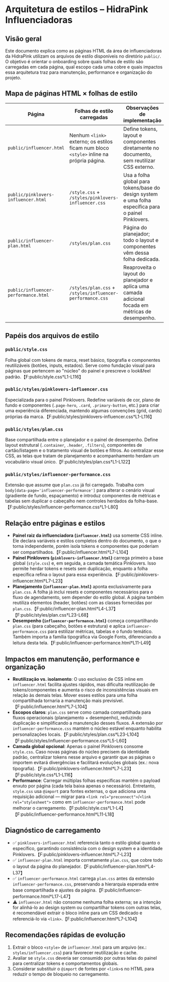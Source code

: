 # Arquitetura de estilos – HidraPink Influenciadoras

## Visão geral
Este documento explica como as páginas HTML da área de influenciadoras da HidraPink utilizam os arquivos de estilo disponíveis no diretório `public/`. O objetivo é orientar o onboarding sobre quais folhas de estilo são carregadas em cada página, qual escopo cada uma cobre e quais impactos essa arquitetura traz para manutenção, performance e organização do projeto.

## Mapa de páginas HTML × folhas de estilo
| Página | Folhas de estilo carregadas | Observações de implementação |
| --- | --- | --- |
| `public/influencer.html` | Nenhum `<link>` externo; os estilos ficam num bloco `<style>` inline na própria página. | Define tokens, layout e componentes diretamente no documento, sem reutilizar CSS externo. |
| `public/pinklovers-influencer.html` | `/style.css` + `/styles/pinklovers-influencer.css` | Usa a folha global para tokens/base do design system e uma folha específica para o painel Pinklovers. |
| `public/influencer-plan.html` | `/styles/plan.css` | Página do planejador; todo o layout e componentes vêm dessa folha dedicada. |
| `public/influencer-performance.html` | `/styles/plan.css` + `/styles/influencer-performance.css` | Reaproveita o layout do planejador e aplica uma camada adicional focada em métricas de desempenho. |

## Papéis dos arquivos de estilo
### `public/style.css`
Folha global com tokens de marca, reset básico, tipografia e componentes reutilizáveis (botões, inputs, estados). Serve como fundação visual para páginas que pertencem ao "núcleo" do painel e prescreve o look&feel padrão.【F:public/style.css†L1-L116】

### `public/styles/pinklovers-influencer.css`
Especializada para o painel Pinklovers. Redefine variáveis de cor, plano de fundo e componentes (`.page-hero`, `.card`, `.primary-button`, etc.) para criar uma experiência diferenciada, mantendo algumas convenções (grid, cards) próprias da marca.【F:public/styles/pinklovers-influencer.css†L1-L116】

### `public/styles/plan.css`
Base compartilhada entre o planejador e o painel de desempenho. Define layout estrutural (`.container`, `.header`, `.filters`), componentes de cartão/listagem e o tratamento visual de botões e filtros. Ao centralizar esse CSS, as telas que tratam de planejamento e acompanhamento herdam um vocabulário visual único.【F:public/styles/plan.css†L1-L122】

### `public/styles/influencer-performance.css`
Extensão que assume que `plan.css` já foi carregado. Trabalha com `body[data-page='influencer-performance']` para alterar o cenário visual (gradiente de fundo, espaçamento) e introduz componentes de métricas e tabelas sem duplicar o cabeçalho nem controles herdados da folha-base.【F:public/styles/influencer-performance.css†L1-L80】

## Relação entre páginas e estilos
- **Painel raiz da influenciadora (`influencer.html`)** usa somente CSS inline. Ele declara variáveis e estilos completos dentro do documento, o que o torna independente, porém isola tokens e componentes que poderiam ser compartilhados.【F:public/influencer.html†L7-L104】
- **Painel Pinklovers (`pinklovers-influencer.html`)** carrega primeiro a base global (`style.css`) e, em seguida, a camada temática Pinklovers. Isso permite herdar tokens e resets sem duplicação, enquanto a folha específica refina o layout para essa experiência.【F:public/pinklovers-influencer.html†L7-L23】
- **Planejamento (`influencer-plan.html`)** aponta exclusivamente para `plan.css`. A folha já inclui resets e componentes necessários para o fluxo de agendamento, sem depender do estilo global. A página também reutiliza elementos (header, botões) com as classes fornecidas por `plan.css`.【F:public/influencer-plan.html†L4-L37】【F:public/styles/plan.css†L23-L68】
- **Desempenho (`influencer-performance.html`)** começa compartilhando `plan.css` (para cabeçalho, botões e estrutura) e aplica `influencer-performance.css` para estilizar métricas, tabelas e o fundo temático. Também importa a família tipográfica via Google Fonts, diferenciando a leitura desta tela.【F:public/influencer-performance.html†L11-L49】

## Impactos em manutenção, performance e organização
- **Reutilização vs. isolamento**: O uso exclusivo de CSS inline em `influencer.html` facilita ajustes rápidos, mas dificulta reutilização de tokens/componentes e aumenta o risco de inconsistências visuais em relação às demais telas. Mover esses estilos para uma folha compartilhada tornaria a manutenção mais previsível.【F:public/influencer.html†L7-L104】
- **Escopos claros**: `plan.css` serve como camada compartilhada para fluxos operacionais (planejamento + desempenho), reduzindo duplicação e simplificando a manutenção desses fluxos. A extensão por `influencer-performance.css` mantém o núcleo estável enquanto habilita personalizações locais.【F:public/styles/plan.css†L23-L104】【F:public/styles/influencer-performance.css†L5-L60】
- **Camada global opcional**: Apenas o painel Pinklovers consome `style.css`. Caso novas páginas do núcleo precisem da identidade padrão, centralizar tokens nesse arquivo e garantir que as páginas o importem evitará divergências e facilitará evoluções globais (ex.: nova tipografia).【F:public/pinklovers-influencer.html†L7-L23】【F:public/style.css†L1-L116】
- **Performance**: Carregar múltiplas folhas específicas mantém o payload enxuto por página (cada tela baixa apenas o necessário). Entretanto, `style.css` usa `@import` para fontes externas, o que adiciona uma requisição adicional — migrar para `<link rel="preconnect">`/`<link rel="stylesheet">` como em `influencer-performance.html` pode melhorar o carregamento.【F:public/style.css†L1-L4】【F:public/influencer-performance.html†L11-L18】

## Diagnóstico de carregamento
- ✅ `pinklovers-influencer.html` referencia tanto o estilo global quanto o específico, garantindo consistência com o design system e a identidade Pinklovers.【F:public/pinklovers-influencer.html†L7-L23】
- ✅ `influencer-plan.html` importa corretamente `plan.css`, que cobre todo o layout da página do planejador.【F:public/influencer-plan.html†L4-L37】
- ✅ `influencer-performance.html` carrega `plan.css` antes da extensão `influencer-performance.css`, preservando a hierarquia esperada entre base compartilhada e ajustes da página.【F:public/influencer-performance.html†L17-L47】
- ⚠️ `influencer.html` não consome nenhuma folha externa; se a intenção for alinhá-lo ao design system ou compartilhar tokens com outras telas, é recomendável extrair o bloco inline para um CSS dedicado e referenciá-lo via `<link>`.【F:public/influencer.html†L7-L104】

## Recomendações rápidas de evolução
1. Extrair o bloco `<style>` de `influencer.html` para um arquivo (ex.: `styles/influencer.css`) para favorecer reutilização e cache.
2. Avaliar se `style.css` deveria ser consumido por outras telas do painel para centralizar tokens e comportamentos globais.
3. Considerar substituir o `@import` de fontes por `<link>`s no HTML para reduzir o tempo de bloqueio no carregamento.
